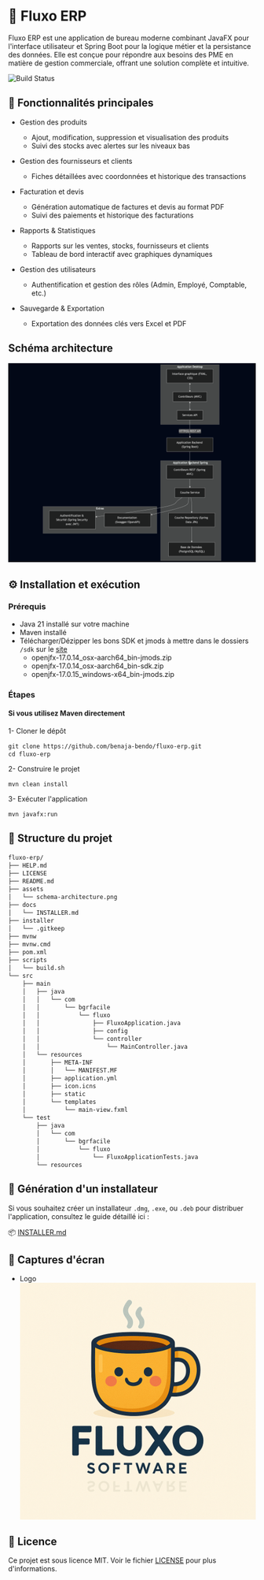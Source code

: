 # 💼 Fluxo ERP

Fluxo ERP est une application de bureau moderne combinant JavaFX pour l'interface utilisateur et Spring Boot pour la
logique métier et la persistance des données. Elle est conçue pour répondre aux besoins des PME en matière de gestion
commerciale, offrant une solution complète et intuitive.

![Build Status](https://github.com/benaja-bendo/fluxo-erp/actions/workflows/release.yml/badge.svg)

## 🚀 Fonctionnalités principales

- Gestion des produits
    - Ajout, modification, suppression et visualisation des produits
    - Suivi des stocks avec alertes sur les niveaux bas


- Gestion des fournisseurs et clients
    - Fiches détaillées avec coordonnées et historique des transactions


- Facturation et devis
    - Génération automatique de factures et devis au format PDF
    - Suivi des paiements et historique des facturations


- Rapports & Statistiques
    - Rapports sur les ventes, stocks, fournisseurs et clients
    - Tableau de bord interactif avec graphiques dynamiques


- Gestion des utilisateurs
    - Authentification et gestion des rôles (Admin, Employé, Comptable, etc.)


- Sauvegarde & Exportation
    - Exportation des données clés vers Excel et PDF

## Schéma architecture

![img.png](assets/schema-architecture.png)

## ⚙️ Installation et exécution

### Prérequis

- Java 21 installé sur votre machine
- Maven installé
- Télécharger/Dézipper les bons SDK et jmods à mettre dans le dossiers `/sdk` sur le [site](https://gluonhq.com/products/javafx/)
  - openjfx-17.0.14_osx-aarch64_bin-jmods.zip
  - openjfx-17.0.14_osx-aarch64_bin-sdk.zip
  - openjfx-17.0.15_windows-x64_bin-jmods.zip


### Étapes

#### Si vous utilisez Maven directement

1- Cloner le dépôt

```shell
git clone https://github.com/benaja-bendo/fluxo-erp.git
cd fluxo-erp
```

2- Construire le projet

```shell
mvn clean install
```

3- Exécuter l'application

```shell
mvn javafx:run
```

## 📁 Structure du projet

```shell
fluxo-erp/
├── HELP.md
├── LICENSE
├── README.md
├── assets
│   └── schema-architecture.png
├── docs
│   └── INSTALLER.md
├── installer
│   └── .gitkeep
├── mvnw
├── mvnw.cmd
├── pom.xml
├── scripts
│   └── build.sh
└── src
    ├── main
    │   ├── java
    │   │   └── com
    │   │       └── bgrfacile
    │   │           └── fluxo
    │   │               ├── FluxoApplication.java
    │   │               ├── config
    │   │               └── controller
    │   │                   └── MainController.java
    │   └── resources
    │       ├── META-INF
    │       │   └── MANIFEST.MF
    │       ├── application.yml
    │       ├── icon.icns
    │       ├── static
    │       └── templates
    │           └── main-view.fxml
    └── test
        ├── java
        │   └── com
        │       └── bgrfacile
        │           └── fluxo
        │               └── FluxoApplicationTests.java
        └── resources
```

## 🧩 Génération d'un installateur

Si vous souhaitez créer un installateur `.dmg`, `.exe`, ou `.deb` pour distribuer l'application, consultez le guide détaillé ici :

📦 [INSTALLER.md](docs/INSTALLER.md)

## 📸 Captures d'écran
- Logo ![logo-fluxo.png](assets/logo-fluxo.png)
## 📄 Licence

Ce projet est sous licence MIT. Voir le fichier [LICENSE](LICENSE) pour plus d'informations.


